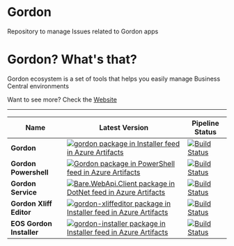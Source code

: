 # Gordon
Repository to manage Issues related to Gordon apps 

# Gordon? What's that? 
Gordon ecosystem is a set of tools that helps you easily manage Business Central environments

Want to see more? Check the [Website](https://eos-solutions.github.io/Gordon/)

_________________

| **Name**                 | **Latest Version**                                                                                                                                                                                                                                                                                                                                                                   | **Pipeline Status**                                                                                                                                                                                                                                                                                 |
|--------------------------|--------------------------------------------------------------------------------------------------------------------------------------------------------------------------------------------------------------------------------------------------------------------------------------------------------------------------------------------------------------------------------------|-----------------------------------------------------------------------------------------------------------------------------------------------------------------------------------------------------------------------------------------------------------------------------------------------------|
| **Gordon**               | [![gordon package in Installer feed in Azure Artifacts](https://feeds.dev.azure.com/EosSolutionsPublic/f2efa78b-448c-4ee2-a34a-dfd3de7f5a83/_apis/public/Packaging/Feeds/Installer/Packages/4f2b6e92-bd66-4b18-bbad-942376ce2f43/Badge)](https://dev.azure.com/EosSolutionsPublic/Eos.Apps.Public/_artifacts/feed/Installer/NuGet/gordon?preferRelease=true)                         | [![Build Status](https://dev.azure.com/EosSolutionsSpa/Eos.Smeagol/_apis/build/status%2FGordon.WebApp?repoName=Gordon.WebApp&branchName=master)](https://dev.azure.com/EosSolutionsSpa/Eos.Smeagol/_build/latest?definitionId=350&repoName=Gordon.WebApp&branchName=master)                         |
| **Gordon Powershell**    | [![Gordon package in PowerShell feed in Azure Artifacts](https://feeds.dev.azure.com/EosSolutionsSpa/c3bc2471-ea74-4a05-a0ec-5e179a8c5ab8/_apis/public/Packaging/Feeds/PowerShell/Packages/2845d557-448c-468f-9b8b-47b95a7a8c34/Badge)](https://dev.azure.com/EosSolutionsSpa/Eos.Smeagol/_artifacts/feed/PowerShell/NuGet/Gordon?preferRelease=true)                                | [![Build Status](https://dev.azure.com/EosSolutionsSpa/Eos.Smeagol/_apis/build/status%2FGordon%2FGordon.PowerShell?repoName=Gordon.PowerShell&branchName=master)](https://dev.azure.com/EosSolutionsSpa/Eos.Smeagol/_build/latest?definitionId=312&repoName=Gordon.PowerShell&branchName=master)    |
| **Gordon Service**       | [![Bare.WebApi.Client package in DotNet feed in Azure Artifacts](https://feeds.dev.azure.com/EosSolutionsSpa/_apis/public/Packaging/Feeds/DotNet/Packages/bbaf8f9d-2095-40ee-833b-dfdd704c5520/Badge)](https://dev.azure.com/EosSolutionsSpa/Eos.Smeagol/_artifacts/feed/DotNet/NuGet/Bare.WebApi.Client?preferRelease=true)                                                         | [![Build Status](https://dev.azure.com/EosSolutionsSpa/Eos.Smeagol/_apis/build/status%2FBare%2FBare.Server?repoName=Bare.Server&branchName=master)](https://dev.azure.com/EosSolutionsSpa/Eos.Smeagol/_build/latest?definitionId=298&repoName=Bare.Server&branchName=master)                        |
| **Gordon Xliff Editor**  | [![gordon-xliffeditor package in Installer feed in Azure Artifacts](https://feeds.dev.azure.com/EosSolutionsPublic/f2efa78b-448c-4ee2-a34a-dfd3de7f5a83/_apis/public/Packaging/Feeds/Installer/Packages/5ad8cb95-3ba4-4ed5-93af-cd7200d939d3/Badge)](https://dev.azure.com/EosSolutionsPublic/Eos.Apps.Public/_artifacts/feed/Installer/NuGet/gordon-xliffeditor?preferRelease=true) | [![Build Status](https://dev.azure.com/EosSolutionsSpa/Eos.Smeagol/_apis/build/status%2FGordon%2FGordon.XliffEditor?repoName=Gordon.XliffEditor&branchName=master)](https://dev.azure.com/EosSolutionsSpa/Eos.Smeagol/_build/latest?definitionId=424&repoName=Gordon.XliffEditor&branchName=master) |
| **EOS Gordon Installer** | [![gordon-installer package in Installer feed in Azure Artifacts](https://feeds.dev.azure.com/EosSolutionsPublic/f2efa78b-448c-4ee2-a34a-dfd3de7f5a83/_apis/public/Packaging/Feeds/Installer/Packages/98e3dedb-0d93-4449-bca9-53d632f8c9b2/Badge)](https://dev.azure.com/EosSolutionsPublic/Eos.Apps.Public/_artifacts/feed/Installer/NuGet/gordon-installer?preferRelease=true)     | [![Build Status](https://dev.azure.com/EosSolutionsSpa/Eos.Smeagol/_apis/build/status%2FInstaller%2FEos.Installer.v2?repoName=Eos.Installer.v2&branchName=master)](https://dev.azure.com/EosSolutionsSpa/Eos.Smeagol/_build/latest?definitionId=411&repoName=Eos.Installer.v2&branchName=master)    |
